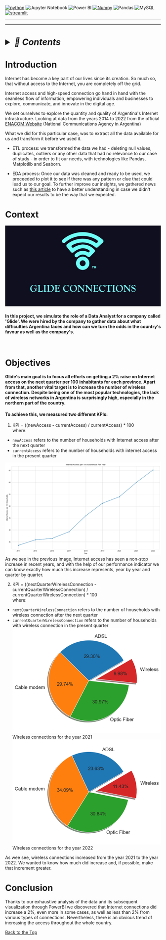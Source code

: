 <span id = 'top'></span>
<a href='https://github.com/shivamkapasia0' target="_blank"><img alt='python' src='https://img.shields.io/badge/Python-100000?style=for-the-badge&logo=python&logoColor=FFFF00&labelColor=0C86EA&color=FFFFFF'/></a>
![Jupyter Notebook](https://img.shields.io/badge/Jupyter-F37626.svg?&style=for-the-badge&logo=Jupyter&logoColor=black)
![Power BI](https://img.shields.io/badge/PowerBI-000000?style=for-the-badge&logo=Power%20BI&logoColor=yellow)
<a href='https://github.com/shivamkapasia0' target="_blank"><img alt='Numpy' src='https://img.shields.io/badge/numpy-100000?style=for-the-badge&logo=Numpy&logoColor=2291A9&labelColor=FFFFFF&color=FFFFFF'/></a>
![Pandas](https://img.shields.io/badge/Pandas-2C2D72?style=for-the-badge&logo=pandas&logoColor=white)
![MySQL](https://img.shields.io/badge/MySQL-005C84?style=for-the-badge&logo=mysql&logoColor=white)
<a href='https://github.com/shivamkapasia0' target="_blank"><img alt='streamlit' src='https://img.shields.io/badge/streamlit-100000?style=for-the-badge&logo=streamlit&logoColor=E41D1D&labelColor=FFFFFF&color=E41D1D'/></a>

---

---

<h1><details><summary><i>📌 Contents</i></summary>

### [1. Introduction](#introduction)

### [2. Context](#context)

### [3. Objectives](#objectives)

### [4. Conclusion](#conclusion)

</details></h1>

# Introduction

Internet has become a key part of our lives since its creation. So much so, that without access to the Internet, you are completely off the grid. <br>

Internet access and high-speed connection go hand in hand with the seamless flow of information, empowering individuals and businesses to explore, communicate, and innovate in the digital age.

We set ourselves to explore the quantity and quality of Argentina's Internet infrastructure. Looking at data from the years 2014 to 2022 from the official [ENACOM Website](https://datosabiertos.enacom.gob.ar/dashboards/20000/acceso-a-internet/) (National Communications Agency in Argentina)

What we did for this particular case, was to extract all the data available for us and transform it before we used it.

- ETL process: we transformed the data we had - deleting null values, duplicates, outliers or any other data that had no relevance to our case of study - in order to fit our needs, with technologies like Pandas, Matplotlib and Seaborn.

- EDA process: Once our data was cleaned and ready to be used, we proceeded to plot it to see if there was any pattern or clue that could lead us to our goal. To further improve our insights, we gathered news such as [this article](https://www.clarin.com/economia/teletrabajo-pandemia-medio-millon-hogares-contrato-internet_0_nn6f0GHvOT.html) to have a better understanding in case we didn't expect our results to be the way that we expected.

# Context

![Logo](./assets/images/logo.jpg)

#### In this project, we simulate the role of a Data Analyst for a company called '**Glide**'. We were hired by the company to gather data about what difficulties Argentina faces and how can we turn the odds in the country's favour as well as the company's.

<br>

# Objectives

#### Glide's main goal is to focus all efforts on getting a 2% raise on Internet access on the next quarter per 100 inhabitants for each province. Apart from that, another vital target is to increase the number of wireless connection. Despite being one of the most popular technologies, the lack of wireless networks in Argentina is surprisingly high, especially in the northern part of the country.

#### To achieve this, we measured two different KPIs:

1. KPI = ((newAccess - currentAccess) / currentAccess) \* 100 <br>
   where:

- `newAccess` refers to the number of households with Internet access after the next quarter
- `currentAccess` refers to the number of households with internet access in the present quarter

![Internet Access per 100 houses per year](./assets/images/internet_access_per_100_houses_per_year.png)
As we see in the previous image, Internet access has seen a non-stop increase in recent years, and with the help of our performance indicator we can know exactly how much this increase represents, year by year and quarter by quarter.

2. KPI = ((nextQuarterWirelessConnection - currentQuarterWirelessConnection) / currentQuarterWirelessConnection) \* 100 <br>
   where:

- `nextQuarterWirelessConnection` refers to the number of households with wireless connection after the next quarter
- `currentQuarterWirelessConnection` refers to the number of households with wireless connection in the present quarter <br>
  ![Wireless Connections](./assets/images/pie_wireless.png) <br>
  Wireless connections for the year 2021 <br>
  ![Wireless Connections](./assets/images/pie_wireless_2.png) <br>
  Wireless connections for the year 2022

As wee see, wireless connections increased from the year 2021 to the year 2022. We wanted to know how much did increase and, if possible, make that increment greater.

# Conclusion

Thanks to our exhaustive analysis of the data and its subsequent visualization through PowerBI we discovered that Internet connections did increase a 2%, even more in some cases, as well as less than 2% from various types of connections. Nevertheless, there is an obvious trend of increasing the access throughout the whole country.

<a href = #top >Back to the Top</a>
